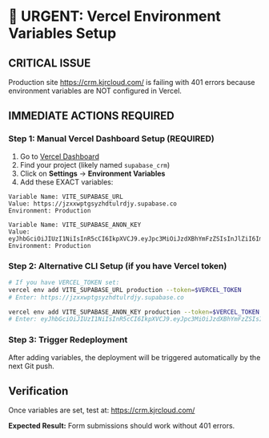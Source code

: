# 🚨 URGENT: Vercel Environment Variables Setup

## CRITICAL ISSUE
Production site https://crm.kjrcloud.com/ is failing with 401 errors because environment variables are NOT configured in Vercel.

## IMMEDIATE ACTIONS REQUIRED

### Step 1: Manual Vercel Dashboard Setup (REQUIRED)
1. Go to [Vercel Dashboard](https://vercel.com/dashboard)
2. Find your project (likely named `supabase_crm`)
3. Click on **Settings** → **Environment Variables**
4. Add these EXACT variables:

```
Variable Name: VITE_SUPABASE_URL
Value: https://jzxxwptgsyzhdtulrdjy.supabase.co
Environment: Production
```

```
Variable Name: VITE_SUPABASE_ANON_KEY
Value: eyJhbGciOiJIUzI1NiIsInR5cCI6IkpXVCJ9.eyJpc3MiOiJzdXBhYmFzZSIsInJlZiI6Imp6eHh3cHRnc3l6aGR0dWxyZGp5Iiwicm9sZSI6ImFub24iLCJpYXQiOjE3NTM1NDYyNzEsImV4cCI6MjA2OTEyMjI3MX0.X9eZUb_hM2g0pDTHYRbfxjKbrHeRbzYxWsWLrorEzRU
Environment: Production
```

### Step 2: Alternative CLI Setup (if you have Vercel token)
```bash
# If you have VERCEL_TOKEN set:
vercel env add VITE_SUPABASE_URL production --token=$VERCEL_TOKEN
# Enter: https://jzxxwptgsyzhdtulrdjy.supabase.co

vercel env add VITE_SUPABASE_ANON_KEY production --token=$VERCEL_TOKEN  
# Enter: eyJhbGciOiJIUzI1NiIsInR5cCI6IkpXVCJ9.eyJpc3MiOiJzdXBhYmFzZSIsInJlZiI6Imp6eHh3cHRnc3l6aGR0dWxyZGp5Iiwicm9sZSI6ImFub24iLCJpYXQiOjE3NTM1NDYyNzEsImV4cCI6MjA2OTEyMjI3MX0.X9eZUb_hM2g0pDTHYRbfxjKbrHeRbzYxWsWLrorEzRU
```

### Step 3: Trigger Redeployment
After adding variables, the deployment will be triggered automatically by the next Git push.

## Verification
Once variables are set, test at: https://crm.kjrcloud.com/

**Expected Result:** Form submissions should work without 401 errors.